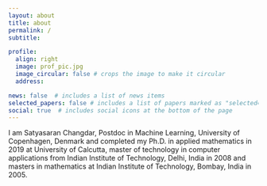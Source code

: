 ```yaml
---
layout: about
title: about
permalink: /
subtitle: 

profile:
  align: right
  image: prof_pic.jpg
  image_circular: false # crops the image to make it circular
  address:

news: false  # includes a list of news items
selected_papers: false # includes a list of papers marked as "selected={true}"
social: true  # includes social icons at the bottom of the page
---
```


I am Satyasaran Changdar, Postdoc in Machine Learning, University of Copenhagen, Denmark and completed my Ph.D. in applied mathematics in 2019 at University of Calcutta, master of technology in computer applications from Indian Institute of Technology, Delhi, India in 2008 and masters in mathematics at Indian Institute of Technology, Bombay, India in 2005.

